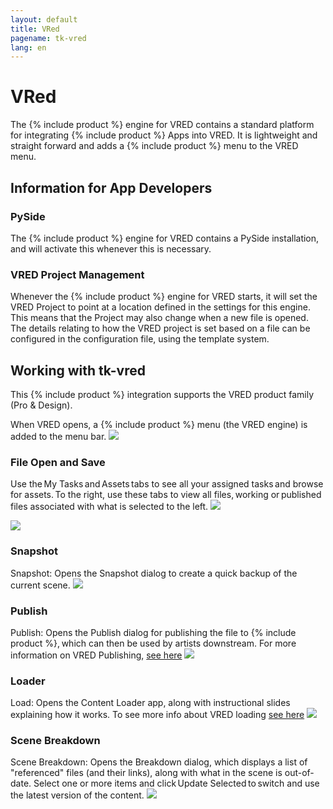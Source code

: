 ```yaml
---
layout: default
title: VRed
pagename: tk-vred
lang: en
---
```


# VRed

The {% include product %} engine for VRED contains a standard platform for integrating {% include product %} Apps into VRED. It is lightweight and straight forward and adds a {% include product %} menu to the VRED menu.

## Information for App Developers
    
### PySide

The {% include product %} engine for VRED contains a PySide installation, and will activate this whenever this is necessary. 

### VRED Project Management

Whenever the {% include product %} engine for VRED starts, it will set the VRED Project to point at a location defined in the settings for this engine. This means that the Project may also change when a new file is opened. The details relating to how the VRED project is set based on a file can be configured in the configuration file, using the template system.

## Working with tk-vred

This {% include product %} integration supports the VRED product family (Pro & Design).

When VRED opens, a {% include product %} menu (the VRED engine) is added to the menu bar.
![](https://help.autodesk.com/cloudhelp/2020/ENU/VRED-Shotgun/images/ShotgunMenuVRED.png)


### File Open and Save

Use the My Tasks and Assets tabs to see all your assigned tasks and browse for assets. To the right, use these tabs to view all files, working or published files associated with what is selected to the left.
![](https://help.autodesk.com/cloudhelp/2020/ENU/VRED-Shotgun/images/ShotgunFileOpenVRED.png)

![](https://help.autodesk.com/cloudhelp/2020/ENU/VRED-Shotgun/images/ShotgunFileSaveVRED.png)


### Snapshot
Snapshot: Opens the Snapshot dialog to create a quick backup of the current scene. 
![](https://help.autodesk.com/cloudhelp/2020/ENU/VRED-Shotgun/images/ShotgunSnapshotVRED.png)


### Publish 
Publish: Opens the Publish dialog for publishing the file to {% include product %}, which can then be used by artists downstream. For more information on VRED Publishing, [see here](https://github.com/shotgunsoftware/tk-vred/wiki/Publishing)
![](https://help.autodesk.com/cloudhelp/2020/ENU/VRED-Shotgun/images/ShotgunPublishVRED.png)


### Loader 
Load: Opens the Content Loader app, along with instructional slides explaining how it works.
To see more info about VRED loading [see here](https://github.com/shotgunsoftware/tk-vred/wiki/Loading)
![](https://help.autodesk.com/cloudhelp/2020/ENU/VRED-Shotgun/images/ShotgunLoaderVRED.png)

### Scene Breakdown 
Scene Breakdown: Opens the Breakdown dialog, which displays a list of "referenced" files (and their links), along with what in the scene is out-of-date. Select one or more items and click Update Selected to switch and use the latest version of the content.
![](https://help.autodesk.com/cloudhelp/2020/ENU/VRED-Shotgun/images/ShotgunBreakdownVRED.png)
